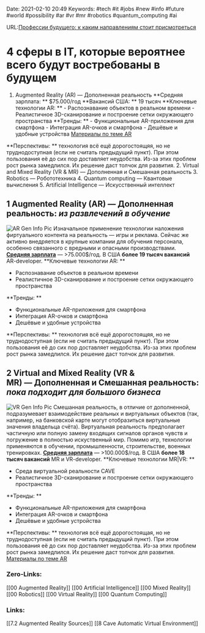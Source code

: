 Date: 2021-02-10 20:49
Keywords: #tech #it #jobs #new #info #future #world #possibility #ar #vr #mr #robotics #quantum_computing #ai

URL:[Профессии будущего: к каким направлениям стоит присмотреться](https://tproger.ru/articles/professii-budushhego-k-kakim-napravlenijam-stoit-prismotretsja/?utm_medium=messenger&utm_campaign=bot)


# 4 сферы в IT, которые вероятнее всего будут востребованы в будущем
1. Augmented Reality (AR) — Дополненная реальность
	**Средняя зарплата: ** $75.000/год
	**Вакансий США: ** 19 тысяч
	**Ключевые технологии AR: **
		- Распознавание объектов в реальном времени
		- Реалистичное 3D-сканирование и построение сетки окружающего пространства
	**Тренды: **
		- Функциональные AR-приложения для смартфона
		- Интеграция AR-очков и смартфона
		- Дешёвые и удобные устройства
	[Материалы по теме AR](https://tproger.ru/tag/augmented-reality/)

**Перспективы: ** технология всё ещё дорогостоящяя, но не труднодоступная (если не считать предыдущий пункт). При этом пользования её до сих пор доставляет неудобства. Из-за этих проблем рост рынка замедлился. Их решение даст толчок для развития.
2. Virtual and Mixed Reality (VR & MR) — Дополненная и Смешанная реальность
3. Robotics — Робототехника
4. Quantum computing — Квантовые вычисления
5. Artificial Intelligence — Искусственный интеллект
## 1 Augmented Reality (AR) — Дополненная реальность: *из развлечений в обучение*
![AR Gen Info Pic](https://s3.tproger.ru/uploads/2021/02/AR-330x330.png)
Изначальное применение технологии наложения фиртуального контента на реальность — игры и реклама. Сейчас же активно внедряется в крупные компании для обучения персонала, особенно связанного с вредными и опасными производствами.
[**Средняя зарплата**](https://www.glassdoor.com/Salaries/augmented-reality-software-developer-salary-SRCH_KO0,36.htm?__cf_chl_jschl_tk__=212f1523e03b73327eb035150f2a18c79633b251-1613029565-0-AQr9C9oEvp5iHqPPKSpGl1atJ7r99yeDev4IExMP7Z8itEwEUn4y4tyjH5YwueortYADhzNkHXPr8IOOFj8wAKF4joAbupxZX56dKxoEvQfRSXPMoEbl8-hf5rwUIg6zXaC1nbte6svnfDxNTJ6b2g_qNGBjAK8sb24uPuW3T2NAcWfcikTwXo5roNzlXoyrbZh7wI-cQo3BVA_tFmkCsLfAocjTf2TvA3DckyChEsPcT6s1ipt8gchN8623BlzM8s3qQdCi5KeTYqIPYtpmc9dKVzH_y7V-6W1nqDbgeeRqAt5ebfULV53HqSw-9VKW0yyQtLmxP4BSQ5Ey5oJRnWf3gt_vHaroJrrk5WcOsHBtSlDVhCep_-cOIzuk8W7Iq4XxQbv9IgO1xmehKwGMNdimEWA4Hc3DA8cRVrHrTGlehoSEdvlXpdk2zDtEDhp8xjKCYZdFWUrzV-7Vpm_Q7dw) — >75.000$/год. В США **более 19 тысяч вакансий** AR-developer.
**Ключевые технологии AR: **
- Распознавание объектов в реальном времени
- Реалистичное 3D-сканирование и построение сетки окружающего пространства

**Тренды: **
- Функциональные AR-приложения для смартфона
- Интеграция AR-очков и смартфона
- Дешёвые и удобные устройства

**Перспективы: ** технология всё ещё дорогостоящяя, но не труднодоступная (если не считать предыдущий пункт). При этом пользования её до сих пор доставляет неудобства. Из-за этих проблем рост рынка замедлился. Их решение даст толчок для развития.



## 2 Virtual and Mixed Reality (VR & MR) — Дополненная и Смешанная реальность: *пока подходит для большого бизнеса*
![VR Gen Info Pic](https://s3.tproger.ru/uploads/2021/02/VR-330x330.png)
Смешанная реальность, в отличие от дополненной, подразумевает взаимодействие реальных и виртуальных объектов (так, например, на банковской карте могут отобразиться виртуальные значения владельца счёта). Виртуальная реальность предполагает частичную или полную замену входящих сигналов органов чувств и погружение в полностью искуственный мир. Помимо игр, технологии применяются в обучении, промышленности, строительстве, военных тренировках.
[**Средняя зарплата**](https://www.glassdoor.com/Salaries/vr-software-engineer-salary-SRCH_KO0,20.htm?__cf_chl_jschl_tk__=8275e96af9cabd66cfa84c28013d494bcccf498b-1613074672-0-Ac_UvG6bs9RPaujBb3i3sA64YbmmxKzwAvzEaKEnvomHCzQkj8jToA-44NukzLNBaomI5g8f7LWtwIKgajLzXQShlUxE-RUlILnUuIiQ6ZHj_fwfo0LFvis3_gd9V85JkStgnI8zBJBho01N2hYPbaJ49yVmbhjb9KEqOI56nTPkO7F9lCWVMcHtl_W_HWlV0J_fWhgDYQ4LQN6_kPA0CBN1YQftfkf-0qVGsaJYPSag8-lFK8mOzIgs6SM_esJc23RbpA7JvS09A6r0G-uYPZ9cQANdiYKfBCs6VVbcXzLhcq-WdWnleHG45HaeTOF8bgzvtJbE0joUTaurcTqXp0E5YRKvziEwC1fcd1UaD-YlED3RexlyqVZ_VlRg_AyNtpD8VYJsOmdTgoN4HsHdqadRtb7YFMEzGz3k4qvKtS5vJfYQG1n2dt7EtQQkpUubIg) — >100.000$/год. В США **более 18 тысяч вакансий** MR и VR-developer.
**Ключевые технологии MR|VR: **
- Среда виртуальной реальности CAVE
- Реалистичное 3D-сканирование и построение сетки окружающего пространства

**Тренды: **
- Функциональные AR-приложения для смартфона
- Интеграция AR-очков и смартфона
- Дешёвые и удобные устройства

**Перспективы: ** технология всё ещё дорогостоящая, но не труднодоступная (если не считать предыдущий пункт). При этом пользования её до сих пор доставляет неудобства. Из-за этих проблем рост рынка замедлился. Их решение даст толчок для развития.
[Материалы по теме AR](https://tproger.ru/tag/augmented-reality/)



### Zero-Links:
[[00 Augmented Reality]]
[[00 Artificial Intelligence]]
[[00 Mixed Reality]]
[[00 Robotics]]
[[00 Virtual Reality]]
[[00 Quantum Computing]]


### Links:
[[7.2 Augmented Reality Sources]]
[[8 Cave Automatic Virtual Environment]]
